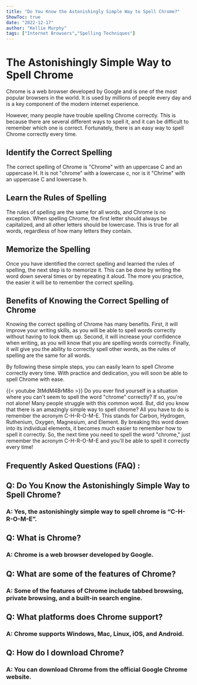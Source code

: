 ```yaml
---
title: "Do You Know the Astonishingly Simple Way to Spell Chrome?"
ShowToc: true 
date: "2022-12-17"
author: "Kellie Murphy" 
tags: ["Internet Browsers","Spelling Techniques"]
---
```

# The Astonishingly Simple Way to Spell Chrome

Chrome is a web browser developed by Google and is one of the most popular browsers in the world. It is used by millions of people every day and is a key component of the modern internet experience. 

However, many people have trouble spelling Chrome correctly. This is because there are several different ways to spell it, and it can be difficult to remember which one is correct. Fortunately, there is an easy way to spell Chrome correctly every time.

## Identify the Correct Spelling

The correct spelling of Chrome is "Chrome" with an uppercase C and an uppercase H. It is not "chrome" with a lowercase c, nor is it "Chrime" with an uppercase C and lowercase h.

## Learn the Rules of Spelling

The rules of spelling are the same for all words, and Chrome is no exception. When spelling Chrome, the first letter should always be capitalized, and all other letters should be lowercase. This is true for all words, regardless of how many letters they contain.

## Memorize the Spelling

Once you have identified the correct spelling and learned the rules of spelling, the next step is to memorize it. This can be done by writing the word down several times or by repeating it aloud. The more you practice, the easier it will be to remember the correct spelling.

## Benefits of Knowing the Correct Spelling of Chrome

Knowing the correct spelling of Chrome has many benefits. First, it will improve your writing skills, as you will be able to spell words correctly without having to look them up. Second, it will increase your confidence when writing, as you will know that you are spelling words correctly. Finally, it will give you the ability to correctly spell other words, as the rules of spelling are the same for all words.

By following these simple steps, you can easily learn to spell Chrome correctly every time. With practice and dedication, you will soon be able to spell Chrome with ease.

{{< youtube 3tMdM4BrM8o >}} 
Do you ever find yourself in a situation where you can't seem to spell the word "chrome" correctly? If so, you're not alone! Many people struggle with this common word. But, did you know that there is an amazingly simple way to spell chrome? All you have to do is remember the acronym C-H-R-O-M-E. This stands for Carbon, Hydrogen, Ruthenium, Oxygen, Magnesium, and Element. By breaking this word down into its individual elements, it becomes much easier to remember how to spell it correctly. So, the next time you need to spell the word "chrome," just remember the acronym C-H-R-O-M-E and you'll be able to spell it correctly every time!

## Frequently Asked Questions (FAQ) :
<h2>Q: Do You Know the Astonishingly Simple Way to Spell Chrome?</h2>

<h3>A: Yes, the astonishingly simple way to spell chrome is “C-H-R-O-M-E”.</h3>

<h2>Q: What is Chrome?</h2>

<h3>A: Chrome is a web browser developed by Google.</h3>

<h2>Q: What are some of the features of Chrome?</h2>

<h3>A: Some of the features of Chrome include tabbed browsing, private browsing, and a built-in search engine.</h3>

<h2>Q: What platforms does Chrome support?</h2>

<h3>A: Chrome supports Windows, Mac, Linux, iOS, and Android.</h3>

<h2>Q: How do I download Chrome?</h2>

<h3>A: You can download Chrome from the official Google Chrome website.</h3>






